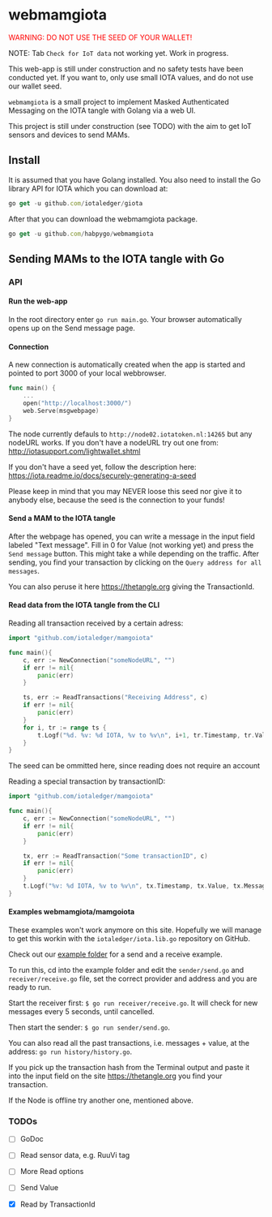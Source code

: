 # webmamgiota

<span style="color:red">WARNING: DO NOT USE THE SEED OF YOUR WALLET!</span> 

NOTE: Tab `Check for IoT data` not working yet. Work in progress.

This web-app is still under construction and no safety tests have been conducted yet. If you want to, only use small IOTA values, and do not use our wallet seed.

`webmamgiota` is a small project to implement Masked Authenticated Messaging on the IOTA tangle with Golang via a web UI.

This project is still under construction (see TODO) with the aim to get IoT sensors and devices to send MAMs.

## Install

It is assumed that you have Golang installed. You also need to install the Go library API for IOTA which you can download at:

```javascript
go get -u github.com/iotaledger/giota
```

After that you can download the webmamgiota package.

```javascript
go get -u github.com/habpygo/webmamgiota
```

## Sending MAMs to the IOTA tangle with Go

### API

#### Run the web-app

In the root directory enter `go run main.go`. Your browser automatically opens up on the Send message page.

#### Connection
A new connection is automatically created when the app is started and pointed to port 3000 of your local webbrowser.

```go
func main() {
	...
	open("http://localhost:3000/")
	web.Serve(msgwebpage)
}
```

The node currently defauls to `http://node02.iotatoken.nl:14265` but any 
nodeURL works.
If you don't have a nodeURL try out one from: http://iotasupport.com/lightwallet.shtml

If you don't have a seed yet, follow the description here: https://iota.readme.io/docs/securely-generating-a-seed

Please keep in mind that you may NEVER loose this seed nor give it to anybody else, because the seed is the connection to your funds!




#### Send a MAM to the IOTA tangle

After the webpage has opened, you can write a message in the input field labeled "Text message". Fill in 0 for Value (not working yet) and press the `Send message` button. This might take a while depending on the traffic.
After sending, you find your transaction by clicking on the `Query address for all messages`.

You can also peruse it here https://thetangle.org giving the TransactionId.

<!-- If you want to transfer value aswell (here 100 IOTA) call the send method like this: ```Send("the receiving address", 100, "your stringified message", c)```. -->

#### Read data from the IOTA tangle from the CLI

Reading all transaction received by a certain adress:
```go
import "github.com/iotaledger/mamgoiota"

func main(){
    c, err := NewConnection("someNodeURL", "")
    if err != nil{
        panic(err)
    }

    ts, err := ReadTransactions("Receiving Address", c)
    if err != nil{
        panic(err)
    }
    for i, tr := range ts {
        t.Logf("%d. %v: %d IOTA, %v to %v\n", i+1, tr.Timestamp, tr.Value, tr.Message, tr.Recipient)
    }
}
```
The seed can be ommitted here, since reading does not require an account



Reading a special transaction by transactionID:
```go
import "github.com/iotaledger/mamgoiota"

func main(){
    c, err := NewConnection("someNodeURL", "")
    if err != nil{
        panic(err)
    }

    tx, err := ReadTransaction("Some transactionID", c)
    if err != nil{
        panic(err)
    }
    t.Logf("%v: %d IOTA, %v to %v\n", tx.Timestamp, tx.Value, tx.Message, tx.Recipient)
}
```

#### Examples webmamgiota/mamgoiota

These examples won't work anymore on this site. Hopefully we will manage to get this workin with the `iotaledger/iota.lib.go` repository on GitHub.

Check out our [example folder](/example) for a send and a receive example.

To run this, cd into the example folder and edit the `sender/send.go` and `receiver/receive.go` file, set the correct provider and address and you are ready to run.

Start the receiver first: `$ go run receiver/receive.go`. It will check for new messages every 5 seconds, until cancelled.

Then start the sender: `$ go run sender/send.go`.

You can also read all the past transactions, i.e. messages + value,  at the address: `go run history/history.go`.

If you pick up the transaction hash from the Terminal output and paste it into the input field on the site https://thetangle.org you find your transaction.

If the Node is offline try another one, mentioned above.

### TODOs

- [ ] GoDoc
- [ ] Read sensor data, e.g. RuuVi tag
- [ ] More Read options
- [ ] Send Value
- [X] Read by TransactionId





